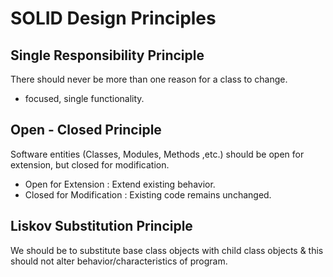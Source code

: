 # SOLID Design Principles

## Single Responsibility Principle

There should never be more than one reason for a class to change.

- focused, single functionality.

## Open - Closed Principle

Software entities (Classes, Modules, Methods ,etc.) should be open for extension, but closed for modification.

- Open for Extension : Extend existing behavior.
- Closed for Modification : Existing code remains unchanged.

## Liskov Substitution Principle

We should be to substitute base class objects with child class objects & this should not alter behavior/characteristics
of program.